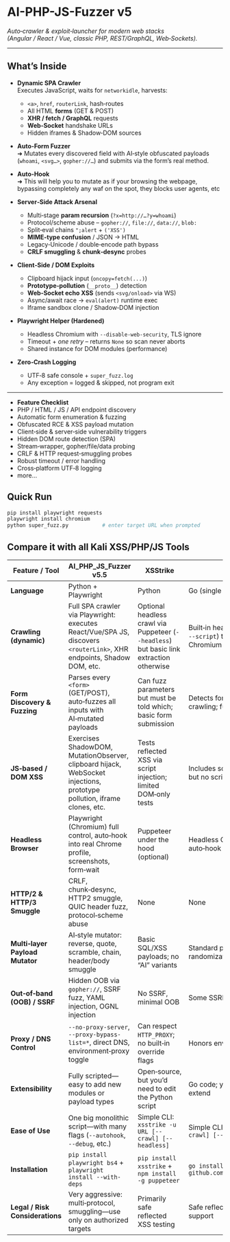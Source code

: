 # AI-PHP-JS-Fuzzer v5 
_Auto‑crawler & exploit‑launcher for modern web stacks (Angular / React / Vue, classic PHP, REST/GraphQL, Web‑Sockets)._

---

## What’s Inside

- **Dynamic SPA Crawler**  
  Executes JavaScript, waits for `networkidle`, harvests:
  - `<a>`, `href`, `routerLink`, hash‑routes  
  - All HTML **forms** (GET & POST)  
  - **XHR / fetch / GraphQL** requests  
  - **Web‑Socket** handshake URLs  
  - Hidden iframes & Shadow‑DOM sources  

- **Auto‑Form Fuzzer**  
  ➜ Mutates every discovered field with AI‑style obfuscated payloads (`whoami`, `<svg…>`, `gopher://…`) and submits via the form’s real method.

- **Auto‑Hook**  
  ➜ This will help you to mutate as if your browsing the webpage, bypassing completely any waf on the spot, they blocks user agents, etc

- **Server‑Side Attack Arsenal**
  - Multi‑stage **param recursion** (`?x=http://…?y=whoami`)
  - Protocol/scheme abuse – `gopher://`, `file://`, `data://`, `blob:`  
  - Split‑eval chains `";alert` + `('XSS')`  
  - **MIME‑type confusion** / JSON → HTML  
  - Legacy‑Unicode / double‑encode path bypass  
  - **CRLF smuggling** & **chunk‑desync** probes

- **Client‑Side / DOM Exploits**
  - Clipboard hijack input (`oncopy=fetch(...)`)  
  - **Prototype‑pollution** (`__proto__`) detection  
  - **Web‑Socket echo XSS** (sends `<svg/onload>` via WS)  
  - Async/await race → `eval(alert)` runtime exec  
  - Iframe sandbox clone / Shadow‑DOM injection  

- **Playwright Helper (Hardened)**
  - Headless Chromium with `--disable-web-security`, TLS ignore  
  - Timeout + _one retry_ – returns `None` so scan never aborts  
  - Shared instance for DOM modules (performance)

- **Zero‑Crash Logging**
  - UTF‑8 safe console + `super_fuzz.log`  
  - Any exception = logged & skipped, not program exit

---

- **Feature Checklist**
 - PHP / HTML / JS / API endpoint discovery
 - Automatic form enumeration & fuzzing
 - Obfuscated RCE & XSS payload mutation
 - Client‑side & server‑side vulnerability triggers
 - Hidden DOM route detection (SPA)
 - Stream‑wrapper, gopher/file/data probing
 - CRLF & HTTP request‑smuggling probes
 - Robust timeout / error handling
 - Cross‑platform UTF‑8 logging
 - more...

 ##  Quick Run

```bash
pip install playwright requests
playwright install chromium
python super_fuzz.py           # enter target URL when prompted
```

 ##  Compare it with all Kali XSS/PHP/JS Tools

| Feature / Tool                    | AI_PHP_JS_Fuzzer v5.5                                                                                                                                     | XSStrike                                                   | DalFox                                                          | XSSer                                          |
|-----------------------------------|--------------------------------------------------------------------------------------------------------------------------------------------------------|------------------------------------------------------------|----------------------------------------------------------------|------------------------------------------------|
| **Language**                      | Python + Playwright                                                                                                                                    | Python                                                     | Go (single binary)                                             | Python                                         |
| **Crawling (dynamic)**            | Full SPA crawler via Playwright: executes React/Vue/SPA JS, discovers `<routerLink>`, XHR endpoints, Shadow DOM, etc.                                   | Optional headless crawl via Puppeteer (`--headless`) but basic link extraction otherwise | Built‑in headless crawler (`--crawl` + `--script`) that uses a bundled Chromium driver | Limited: simple link discovery from HTML; no real JS execution |
| **Form Discovery & Fuzzing**      | Parses every `<form>` (GET/POST), auto‑fuzzes all inputs with AI‑mutated payloads                                                                        | Can fuzz parameters but must be told which; basic form submission | Detects forms automatically when crawling; fuzzes common names   | Auto‑discovers forms but no deep SPA/form‑wait support |
| **JS‑based / DOM XSS**            | Exercises ShadowDOM, MutationObserver, clipboard hijack, WebSocket injections, prototype pollution, iframe clones, etc.                                  | Tests reflected XSS via script injection; limited DOM‑only tests | Includes some DOM XSS payloads, but no scripted observers or WS   | Focuses on reflected/stored XSS; minimal DOM support |
| **Headless Browser**              | Playwright (Chromium) full control, auto‑hook into real Chrome profile, screenshots, form‑wait                                                           | Puppeteer under the hood (optional)                         | Headless Chromium embedded; auto‑hook via script flag            | No headless browser; pure HTTP                 |
| **HTTP/2 & HTTP/3 Smuggle**       | CRLF, chunk‑desync, HTTP2 smuggle, QUIC header fuzz, protocol‑scheme abuse                                                                               | None                                                       | None                                                           | None                                           |
| **Multi‑layer Payload Mutator**   | AI‑style mutator: reverse, quote, scramble, chain, header/body smuggle                                                                                  | Basic SQL/XSS payloads; no “AI” variants                     | Standard payload library; no randomization                       | Standard payload library                       |
| **Out‑of‑band (OOB) / SSRF**      | Hidden OOB via `gopher://`, SSRF fuzz, YAML injection, OGNL injection                                                                                   | No SSRF, minimal OOB                                        | Some SSRF via URL param fuzz                                    | No SSRF or OOB                                 |
| **Proxy / DNS Control**           | `--no-proxy-server`, `--proxy-bypass-list=*`, direct DNS, environment‑proxy toggle                                                                      | Can respect `HTTP_PROXY`; no built‑in override flags        | Honors env proxy; no override flags                             | Honors env proxy                                |
| **Extensibility**                 | Fully scripted—easy to add new modules or payload types                                                                                                 | Open‑source, but you’d need to edit the Python script       | Go code; you’d have to recompile to extend                      | Python script; extensible but less modular      |
| **Ease of Use**                   | One big monolithic script—with many flags (`--autohook`, `--debug`, etc.)                                                                               | Simple CLI: `xsstrike -u URL [--crawl] [--headless]`         | Simple CLI: `dalfox url URL [--crawl] [--script]`              | Simple CLI: `xsser -u URL [options]`            |
| **Installation**                  | `pip install playwright bs4` + `playwright install --with-deps`                                                                                        | `pip install xsstrike` + `npm install -g puppeteer`         | `go install github.com/hahwul/dalfox/v2@latest`                | `pip install XSSer`                            |
| **Legal / Risk Considerations**   | Very aggressive: multi‑protocol, smuggling—use only on authorized targets                                                                               | Primarily safe reflected XSS testing                        | Safe reflected XSS with headless support                        | Basic reflected/stored XSS; low‑risk            |
